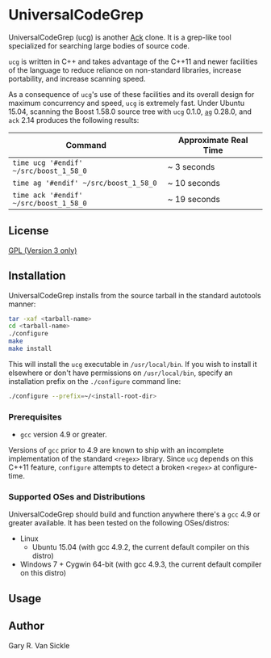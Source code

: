 # UniversalCodeGrep

UniversalCodeGrep (ucg) is another [Ack](http://beyondgrep.com/) clone.  It is a grep-like tool specialized for searching large bodies of source code.

`ucg` is written in C++ and takes advantage of the C++11 and newer facilities of the language to reduce reliance on non-standard libraries, increase portability, and increase scanning speed.

As a consequence of `ucg`'s use of these facilities and its overall design for maximum concurrency and speed, `ucg` is extremely fast.  Under Ubuntu 15.04, scanning the Boost 1.58.0 source tree with `ucg` 0.1.0, [`ag`](http://geoff.greer.fm/ag/) 0.28.0, and `ack` 2.14 produces the following results:

| Command | Approximate Real Time |
|---------|-----------------------|
| `time ucg '#endif' ~/src/boost_1_58_0` | ~ 3 seconds |
| `time ag '#endif' ~/src/boost_1_58_0` | ~ 10 seconds |
| `time ack '#endif' ~/src/boost_1_58_0` | ~ 19 seconds |

## License

[GPL (Version 3 only)](https://github.com/gvansickle/ucg/blob/master/COPYING)

## Installation

UniversalCodeGrep installs from the source tarball in the standard autotools manner:

```sh
tar -xaf <tarball-name>
cd <tarball-name>
./configure
make
make install
```

This will install the `ucg` executable in `/usr/local/bin`.  If you wish to install it elsewhere or don't have permissions on `/usr/local/bin`, specify an installation prefix on the `./configure` command line:

```sh
./configure --prefix=~/<install-root-dir>
```

### Prerequisites

- `gcc` version 4.9 or greater.

Versions of `gcc` prior to 4.9 are known to ship with an incomplete implementation of the standard `<regex>` library.  Since `ucg` depends on this C++11 feature, `configure` attempts to detect a broken `<regex>` at configure-time.

### Supported OSes and Distributions

UniversalCodeGrep should build and function anywhere there's a `gcc` 4.9 or greater available.  It has been tested on the following OSes/distros:

- Linux
  - Ubuntu 15.04 (with gcc 4.9.2, the current default compiler on this distro)
- Windows 7 + Cygwin 64-bit (with gcc 4.9.3, the current default compiler on this distro)

## Usage



## Author

Gary R. Van Sickle
